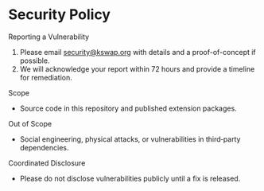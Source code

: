 Security Policy
===============

Reporting a Vulnerability
1. Please email security@kswap.org with details and a proof-of-concept if possible.
2. We will acknowledge your report within 72 hours and provide a timeline for remediation.

Scope
- Source code in this repository and published extension packages.

Out of Scope
- Social engineering, physical attacks, or vulnerabilities in third‑party dependencies.

Coordinated Disclosure
- Please do not disclose vulnerabilities publicly until a fix is released.


